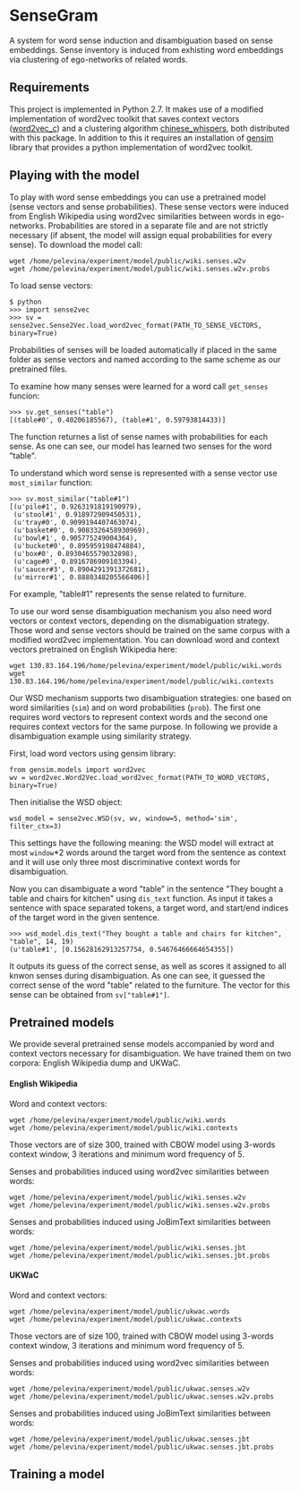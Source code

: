 # SenseGram
A system for word sense induction and disambiguation based on sense embeddings. Sense inventory is induced from exhisting word embeddings via clustering of ego-networks of related words.

## Requirements
This project is implemented in Python 2.7. 
It makes use of a modified implementation of word2vec toolkit that saves context vectors ([word2vec_c](word2vec_c/)) and a clustering algorithm [chinese_whispers](chinese_whispers/), both distributed with this package. In addition to this it requires an installation of [gensim](https://pypi.python.org/pypi/gensim) library that provides a python implementation of word2vec toolkit.

## Playing with the model
To play with word sense embeddings you can use a pretrained model (sense vectors and sense probabilities). These sense vectors were induced from English Wikipedia using word2vec similarities between words in ego-networks. Probabilities are stored in a separate file and are not strictly necessary (if absent, the model will assign equal probabilities for every sense). To download the model call:

```
wget /home/pelevina/experiment/model/public/wiki.senses.w2v
wget /home/pelevina/experiment/model/public/wiki.senses.w2v.probs
```

To load sense vectors:

```
$ python
>>> import sense2vec
>>> sv = sense2vec.Sense2Vec.load_word2vec_format(PATH_TO_SENSE_VECTORS, binary=True)
```
Probabilities of senses will be loaded automatically if placed in the same folder as sense vectors and named according to the same scheme as our pretrained files.

To examine how many senses were learned for a word call `get_senses` funcion:

```
>>> sv.get_senses("table")
[(table#0', 0.40206185567), (table#1', 0.59793814433)]
```
The function returnes a list of sense names with probabilities for each sense. As one can see, our model has learned two senses for the word "table".

To understand which word sense is represented with a sense vector use `most_similar` function:

```
>>> sv.most_similar("table#1")
[(u'pile#1', 0.9263191819190979),
 (u'stool#1', 0.918972909450531),
 (u'tray#0', 0.9099194407463074),
 (u'basket#0', 0.9083326458930969),
 (u'bowl#1', 0.905775249004364),
 (u'bucket#0', 0.895959198474884),
 (u'box#0', 0.8930465579032898),
 (u'cage#0', 0.8916786909103394),
 (u'saucer#3', 0.8904291391372681),
 (u'mirror#1', 0.8880348205566406)]
```
For example, "table#1" represents the sense related to furniture.

To use our word sense disambiguation mechanism you also need word vectors or context vectors, depending on the dismabiguation strategy. Those word and sense vectors should be trained on the same corpus with a modified word2vec implementation. You can download word and context vectors pretrained on English Wikipedia here:

```
wget 130.83.164.196/home/pelevina/experiment/model/public/wiki.words
wget 130.83.164.196/home/pelevina/experiment/model/public/wiki.contexts
```

Our WSD mechanism supports two disambiguation strategies: one based on word similarities (`sim`) and on word probabilities (`prob`). The first one requires word vectors to represent context words and the second one requires context vectors for the same purpose. In following we provide a disambiguation example using similarity strategy.

First, load word vectors using gensim library:

```
from gensim.models import word2vec
wv = word2vec.Word2Vec.load_word2vec_format(PATH_TO_WORD_VECTORS, binary=True)
```

Then initialise the WSD object:

```
wsd_model = sense2vec.WSD(sv, wv, window=5, method='sim', filter_ctx=3)
```
This settings have the following meaning: the WSD model will extract at most `window`*2 words around the target word from the sentence as context and it will use only three most discriminative context words for disambiguation. 

Now you can disambiguate a word "table" in the sentence "They bought a table and chairs for kitchen" using `dis_text` function. As input it takes a sentence with space separated tokens, a target word, and start/end indices of the target word in the given sentence.

```
>>> wsd_model.dis_text("They bought a table and chairs for kitchen", "table", 14, 19)
(u'table#1', [0.15628162913257754, 0.54676466664654355])
```
It outputs its guess of the correct sense, as well as scores it assigned to all knwon senses during disambiguation. As one can see, it guessed the correct sense of the word "table" related to the furniture. The vector for this sense can be obtained from `sv["table#1"]`.

## Pretrained models
We provide several pretrained sense models accompanied by word and context vectors necessary for disambiguation. We have trained them on two corpora: English Wikipedia dump and UKWaC.

#### English Wikipedia

Word and context vectors:

```
wget /home/pelevina/experiment/model/public/wiki.words
wget /home/pelevina/experiment/model/public/wiki.contexts
```
Those vectors are of size 300, trained with CBOW model using 3-words context window, 3 iterations and minimum word frequency of 5.

Senses and probabilities induced using word2vec similarities between words:

```
wget /home/pelevina/experiment/model/public/wiki.senses.w2v
wget /home/pelevina/experiment/model/public/wiki.senses.w2v.probs
```

Senses and probabilities induced using JoBimText similarities between words:

```
wget /home/pelevina/experiment/model/public/wiki.senses.jbt
wget /home/pelevina/experiment/model/public/wiki.senses.jbt.probs
```

#### UKWaC

Word and context vectors:

```
wget /home/pelevina/experiment/model/public/ukwac.words
wget /home/pelevina/experiment/model/public/ukwac.contexts
```
Those vectors are of size 100, trained with CBOW model using 3-words context window, 3 iterations and minimum word frequency of 5.

Senses and probabilities induced using word2vec similarities between words:

```
wget /home/pelevina/experiment/model/public/ukwac.senses.w2v
wget /home/pelevina/experiment/model/public/ukwac.senses.w2v.probs
```

Senses and probabilities induced using JoBimText similarities between words:

```
wget /home/pelevina/experiment/model/public/ukwac.senses.jbt
wget /home/pelevina/experiment/model/public/ukwac.senses.jbt.probs
```

## Training a model

